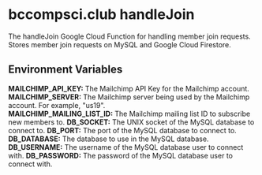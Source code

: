 # bccompsci.club handleJoin

The handleJoin Google Cloud Function for handling member join requests. Stores member join requests on MySQL and Google Cloud Firestore.

## Environment Variables

**MAILCHIMP_API_KEY:** The Mailchimp API Key for the Mailchimp account.\
**MAILCHIMP_SERVER:** The Mailchimp server being used by the Mailchimp account. For example, "us19".\
**MAILCHIMP_MAILING_LIST_ID:** The Mailchimp mailing list ID to subscribe new members to.
**DB_SOCKET:** The UNIX socket of the MySQL database to connect to.
**DB_PORT:** The port of the MySQL database to connect to.
**DB_DATABASE:** The database to use in the MySQL database.
**DB_USERNAME:** The username of the MySQL database user to connect with.
**DB_PASSWORD:** The password of the MySQL database user to connect with.
